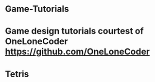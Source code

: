 # Game-Tutorials
# Game design tutorials courtest of OneLoneCoder https://github.com/OneLoneCoder
# Tetris
